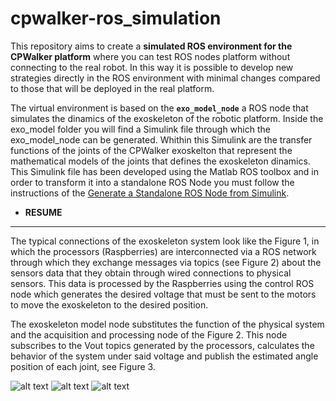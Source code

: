 # cpwalker-ros_simulation
This repository aims to create a **simulated ROS environment for the CPWalker platform** where you can test ROS nodes platform without connecting to the real robot. In this way it is possible to develop new strategies directly in the ROS environment with minimal changes compared to those that will be deployed in the real platform.

The virtual environment is based on the **`exo_model_node`** a ROS node that simulates the dinamics of the exoskeleton of the robotic platform. Inside the exo_model folder you will find a Simulink file through which the exo_model_node can be generated. Whithin this Simulink are the transfer functions of the joints of the CPWalker exoskelton that represent the mathematical models of the joints that defines the exoskeleton dinamics. This Simulink file has been developed using the Matlab ROS toolbox and in order to transform it into a standalone ROS Node you must follow the instructions of the [Generate a Standalone ROS Node from Simulink](https://es.mathworks.com/help/ros/ug/generate-a-standalone-ros-node-from-simulink.html).

* **RESUME**
----

The typical connections of the exoskeleton system look like the Figure 1, in which the processors (Raspberries) are interconnected via a ROS network through which they exchange messages via topics (see Figure 2) about the sensors data that they obtain through wired connections to physical sensors. This data is processed by the Raspberries using the control ROS node which generates the desired voltage that must be sent to the motors to move the exoskeleton to the desired position.  

The exoskeleton model node substitutes the function of the physical system and the acquisition and processing node of the Figure 2. This node subscribes to the Vout topics generated by the processors, calculates the behavior of the system under said voltage and publish the estimated angle position of each joint, see Figure 3. 

![alt text](https://github.com/Romerozabal/cpwalker-ros_simulation/tree/main/Physical_conections_cpwalker_exo_1.png "Figure 1. Physical connection to the robot.")
![alt text](https://github.com/Romerozabal/cpwalker-ros_simulation/tree/main/rosgraph_acquisitio_processing_control.png "Figure 2. ROS topics communication between the nodes.")
![alt text](https://github.com/Romerozabal/cpwalker-ros_simulation/tree/main/exo_model_node_1.png "Figure 3. ROS exo model node, subscribes to Vout and publish the angle of each joint.")
